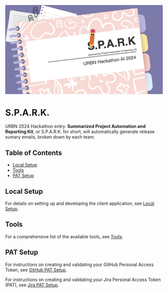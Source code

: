 ![S.P.A.R.K. - Summarized Project Automation and Reporting Kit](../assets/images/logo-spark.jpeg)

# S.P.A.R.K.

URBN 2024 Hackathon entry. **Summarized Project Automation and Reporting Kit**, or S.P.A.R.K. for short, will automatically generate release sumary emails, broken down by each team.

## Table of Contents

- [Local Setup](#local-setup)
- [Tools](#tools)
- [PAT Setup](#pat-setup)

## Local Setup

For details on setting up and developing the client application, see [Local Setup](./local-setup.md).

## Tools

For a comprehensive list of the available tools, see [Tools](./tools.md).

## PAT Setup

For instructions on creating and validating your GitHub Personal Access Token, see [GitHub PAT Setup](./github-pat.md).

For instructions on creating and validating your Jira Personal Access Token (PAT), see [Jira PAT Setup](./jira-pat.md).
